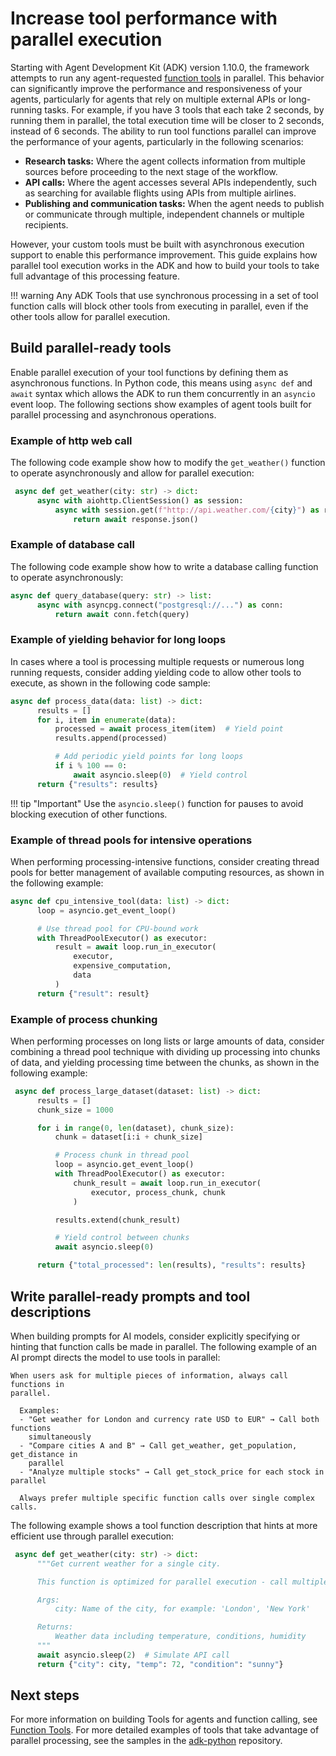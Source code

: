 # Increase tool performance with parallel execution

Starting with Agent Development Kit (ADK) version 1.10.0, the framework
attempts to run any agent-requested 
[function tools](function-tools.md) 
in parallel. This behavior can significantly improve the performance and
responsiveness of your agents, particularly for agents that rely on multiple
external APIs or long-running tasks. For example, if you have 3 tools that each
take 2 seconds, by running them in parallel, the total execution time will be
closer to 2 seconds, instead of 6 seconds. The ability to run tool functions
parallel can improve the performance of your agents, particularly in the
following scenarios:

-   **Research tasks:** Where the agent collects information from multiple
    sources before proceeding to the next stage of the workflow.
-   **API calls:** Where the agent accesses several APIs independently, such
    as searching for available flights using APIs from multiple airlines.
-   **Publishing and communication tasks:** When the agent needs to publish
    or communicate through multiple, independent channels or multiple recipients.

However, your custom tools must be built with asynchronous execution support to
enable this performance improvement. This guide explains how parallel tool
execution works in the ADK and how to build your tools to take full advantage of
this processing feature.

!!! warning
    Any ADK Tools that use synchronous processing in a set of tool function
    calls will block other tools from executing in parallel, even if the other
    tools allow for parallel execution.

## Build parallel-ready tools

Enable parallel execution of your tool functions by defining them as
asynchronous functions. In Python code, this means using `async def` and `await`
syntax which allows the ADK to run them concurrently in an `asyncio` event loop.
The following sections show examples of agent tools built for parallel
processing and asynchronous operations.

### Example of http web call

The following code example show how to modify the `get_weather()` function to
operate asynchronously and allow for parallel execution:

```python
 async def get_weather(city: str) -> dict:
      async with aiohttp.ClientSession() as session:
          async with session.get(f"http://api.weather.com/{city}") as response:
              return await response.json()
```

### Example of database call

The following code example show how to write a database calling function to
operate asynchronously:

```python
async def query_database(query: str) -> list:
      async with asyncpg.connect("postgresql://...") as conn:
          return await conn.fetch(query)
```

### Example of yielding behavior for long loops

In cases where a tool is processing multiple requests or numerous long running
requests, consider adding yielding code to allow other tools to execute, as
shown in the following code sample:

```python
async def process_data(data: list) -> dict:
      results = []
      for i, item in enumerate(data):
          processed = await process_item(item)  # Yield point
          results.append(processed)

          # Add periodic yield points for long loops
          if i % 100 == 0:
              await asyncio.sleep(0)  # Yield control
      return {"results": results}
```

!!! tip "Important"
    Use the `asyncio.sleep()` function for pauses to avoid blocking
    execution of other functions.

### Example of thread pools for intensive operations

When performing processing-intensive functions, consider creating thread pools
for better management of available computing resources, as shown in the
following example:

```python
async def cpu_intensive_tool(data: list) -> dict:
      loop = asyncio.get_event_loop()

      # Use thread pool for CPU-bound work
      with ThreadPoolExecutor() as executor:
          result = await loop.run_in_executor(
              executor,
              expensive_computation,
              data
          )
      return {"result": result}
```

### Example of process chunking

When performing processes on long lists or large amounts of data, consider
combining a thread pool technique with dividing up processing into chunks of
data, and yielding processing time between the chunks, as shown in the following
example:

```python
 async def process_large_dataset(dataset: list) -> dict:
      results = []
      chunk_size = 1000

      for i in range(0, len(dataset), chunk_size):
          chunk = dataset[i:i + chunk_size]

          # Process chunk in thread pool
          loop = asyncio.get_event_loop()
          with ThreadPoolExecutor() as executor:
              chunk_result = await loop.run_in_executor(
                  executor, process_chunk, chunk
              )

          results.extend(chunk_result)

          # Yield control between chunks
          await asyncio.sleep(0)

      return {"total_processed": len(results), "results": results}
```

## Write parallel-ready prompts and tool descriptions

When building prompts for AI models, consider explicitly specifying or hinting
that function calls be made in parallel. The following example of an AI prompt
directs the model to use tools in parallel:

```none
When users ask for multiple pieces of information, always call functions in
parallel.

  Examples:
  - "Get weather for London and currency rate USD to EUR" → Call both functions
    simultaneously
  - "Compare cities A and B" → Call get_weather, get_population, get_distance in 
    parallel
  - "Analyze multiple stocks" → Call get_stock_price for each stock in parallel

  Always prefer multiple specific function calls over single complex calls.
```

The following example shows a tool function description that hints at more
efficient use through parallel execution:

```python
 async def get_weather(city: str) -> dict:
      """Get current weather for a single city.

      This function is optimized for parallel execution - call multiple times for different cities.

      Args:
          city: Name of the city, for example: 'London', 'New York'

      Returns:
          Weather data including temperature, conditions, humidity
      """
      await asyncio.sleep(2)  # Simulate API call
      return {"city": city, "temp": 72, "condition": "sunny"}
```

## Next steps

For more information on building Tools for agents and function calling, see
[Function Tools](https://google.github.io/adk-docs/tools/function-tools/). For
more detailed examples of tools that take advantage of parallel processing, see
the samples in the
[adk-python](https://github.com/google/adk-python/tree/main/contributing/samples/parallel_functions)
repository.
